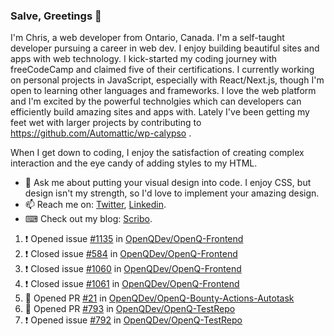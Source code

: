 ### Salve, Greetings 👋

I'm Chris, a web developer from Ontario, Canada. I'm a self-taught developer pursuing a career in web dev. I enjoy building beautiful sites and apps with web technology.
I kick-started my coding journey with freeCodeCamp and claimed five of their certifications.  I currently working on personal projects in JavaScript, especially with React/Next.js, though I'm open to learning other languages and frameworks. I love the web platform and I'm excited by the powerful technolgies which can developers can efficiently build amazing sites and apps with. Lately I've been getting my feet wet with larger projects by contributing to https://github.com/Automattic/wp-calypso .

When I get down to coding, I enjoy the satisfaction of creating complex interaction and the eye candy of adding styles to my HTML. 

- 💬 Ask me about putting your visual design into code. I enjoy CSS, but design isn't my strength, so I'd love to implement your amazing design.
- 📫 Reach me on: [Twitter](https://twitter.com/Christo28120856), [Linkedin](https://www.linkedin.com/in/christopher-stevers-07b9a5204/).
- ⌨ Check out my blog: [Scribo](https://christopherstevers.cf).
<!--
**Christopher-Stevers/Christopher-Stevers** is a ✨ _special_ ✨ repository because its `README.md` (this file) appears on your GitHub profile.

Here are some ideas to get you started:

- 🔭 I’m currently working on ...
- 🌱 I’m currently learning ...
- 👯 I’m looking to collaborate on ...
- 🤔 I’m looking for help with ...
- 😄 Pronouns: ...
- ⚡ Fun fact: ...
-->

<!--START_SECTION:activity-->
1. ❗️ Opened issue [#1135](https://github.com/OpenQDev/OpenQ-Frontend/issues/1135) in [OpenQDev/OpenQ-Frontend](https://github.com/OpenQDev/OpenQ-Frontend)
2. ❗️ Closed issue [#584](https://github.com/OpenQDev/OpenQ-Frontend/issues/584) in [OpenQDev/OpenQ-Frontend](https://github.com/OpenQDev/OpenQ-Frontend)
3. ❗️ Closed issue [#1060](https://github.com/OpenQDev/OpenQ-Frontend/issues/1060) in [OpenQDev/OpenQ-Frontend](https://github.com/OpenQDev/OpenQ-Frontend)
4. ❗️ Closed issue [#1061](https://github.com/OpenQDev/OpenQ-Frontend/issues/1061) in [OpenQDev/OpenQ-Frontend](https://github.com/OpenQDev/OpenQ-Frontend)
5. 💪 Opened PR [#21](https://github.com/OpenQDev/OpenQ-Bounty-Actions-Autotask/pull/21) in [OpenQDev/OpenQ-Bounty-Actions-Autotask](https://github.com/OpenQDev/OpenQ-Bounty-Actions-Autotask)
6. 💪 Opened PR [#793](https://github.com/OpenQDev/OpenQ-TestRepo/pull/793) in [OpenQDev/OpenQ-TestRepo](https://github.com/OpenQDev/OpenQ-TestRepo)
7. ❗️ Opened issue [#792](https://github.com/OpenQDev/OpenQ-TestRepo/issues/792) in [OpenQDev/OpenQ-TestRepo](https://github.com/OpenQDev/OpenQ-TestRepo)
<!--END_SECTION:activity-->
